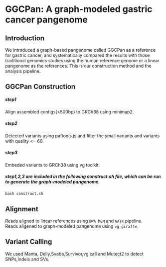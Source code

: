 # GGCPan: A graph-modeled gastric cancer pangenome
## Introduction
We introduced a graph-based pangenome called GGCPan as a reference for gastric cancer, and systematically compared the results with those traditional genomics studies using the human reference genome or a linear pangenome as the references. This is our construction method and the analysis pipeline.
## GGCPan Construction
##### step1
Align assembled contigs(>500bp) to GRCh38 using minimap2.
##### step2
Detected variants using paftools.js and filter the small variants and variants with quality <= 60.
##### step3
Embeded variants to GRCh38 using vg toolkit.
##### step1,2,3 are included in the following construct.sh file, which can be run to generate the graph-modeled pangenome.
```
bash construct.sh
```
## Alignment
Reads aligned to linear references using `BWA MEM` and `GATK` pipeline.   
Reads aligened to graph-modeled pangenome using `vg giraffe`.
## Variant Calling
We used Manta, Delly,Svaba,Survivor,vg call and Mutect2 to detect SNPs,Indels and SVs.
